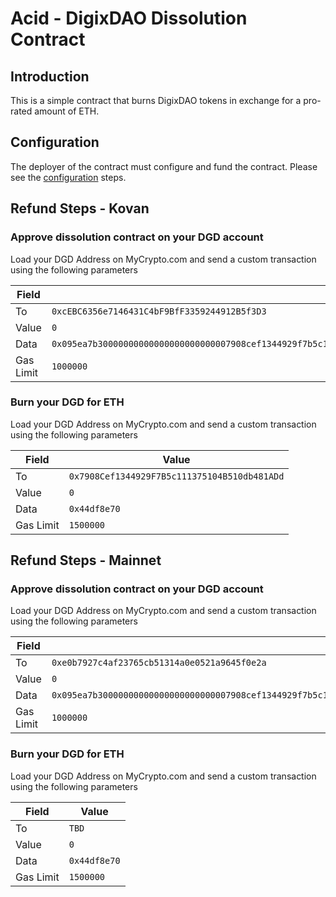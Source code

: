 # Acid - DigixDAO Dissolution Contract

## Introduction

This is a simple contract that burns DigixDAO tokens in exchange for a pro-rated amount of ETH.

## Configuration

The deployer of the contract must configure and fund the contract.  Please see the [configuration](https://github.com/DigixGlobal/acid-solidity/blob/master/DEPLOYMENT.md) steps.

## Refund Steps - Kovan

### Approve dissolution contract on your DGD account

Load your DGD Address on MyCrypto.com and send a custom transaction using the following parameters

| Field | Value |
|-------|-------|
| To | `0xcEBC6356e7146431C4bF9BfF3359244912B5f3D3` |
| Value | `0` |
| Data | `0x095ea7b30000000000000000000000007908cef1344929f7b5c111375104b510db481add00000000000000000000000000000000000000000000000000071afd498d0000`  |
| Gas Limit | `1000000` |


### Burn your DGD for ETH

Load your DGD Address on MyCrypto.com and send a custom transaction using the following parameters

| Field | Value |
|-------|-------|
| To | `0x7908Cef1344929F7B5c111375104B510db481ADd` |
| Value | `0` |
| Data | `0x44df8e70` |
| Gas Limit | `1500000` |

## Refund Steps - Mainnet

### Approve dissolution contract on your DGD account

Load your DGD Address on MyCrypto.com and send a custom transaction using the following parameters

| Field | Value |
|-------|-------|
| To | `0xe0b7927c4af23765cb51314a0e0521a9645f0e2a` |
| Value | `0` |
| Data | `0x095ea7b30000000000000000000000007908cef1344929f7b5c111375104b510db481add00000000000000000000000000000000000000000000000000071afd498d0000`  |
| Gas Limit | `1000000` |


### Burn your DGD for ETH

Load your DGD Address on MyCrypto.com and send a custom transaction using the following parameters

| Field | Value |
|-------|-------|
| To | `TBD` |
| Value | `0` |
| Data | `0x44df8e70` |
| Gas Limit | `1500000` |
